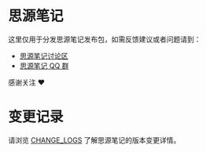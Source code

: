 # 思源笔记

这里仅用于分发思源笔记发布包，如需反馈建议或者问题请到：

* [思源笔记讨论区](https://hacpai.com/tag/siyuan)
* [思源笔记 QQ 群](https://jq.qq.com/?_wv=1027&k=brIyNm7y)

感谢关注 :heart:

# 变更记录

请浏览 [CHANGE_LOGS](https://github.com/siyuan-note/siyuan/blob/master/CHANGE_LOGS.md) 了解思源笔记的版本变更详情。